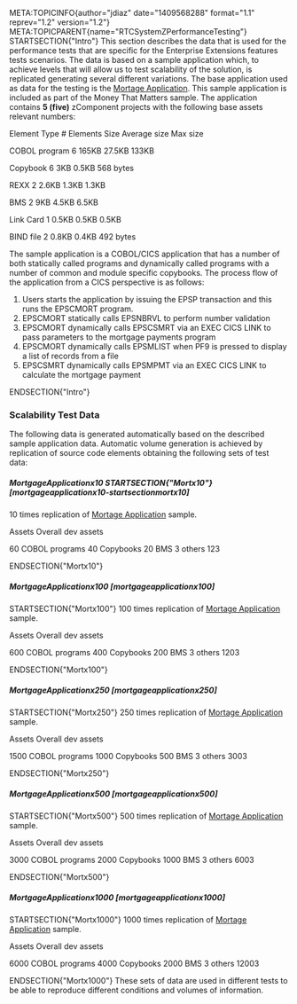 META:TOPICINFO{author="jdiaz" date="1409568288" format="1.1"
reprev="1.2" version="1.2"}
META:TOPICPARENT{name="RTCSystemZPerformanceTesting"}
STARTSECTION{"Intro"} This section describes the data that is used for
the performance tests that are specific for the Enterprise Extensions
features tests scenarios. The data is based on a sample application
which, to achieve levels that will allow us to test scalability of the
solution, is replicated generating several different variations. The
base application used as data for the testing is the [Mortage
Application](https://jazz.net/wiki/pub/Main/ZOSBuildSamplesV4/MortgageApplication.zip).
This sample application is included as part of the Money That Matters
sample. The application contains **5 (five)** zComponent projects with
the following base assets relevant numbers:

Element Type \# Elements Size Average size Max size

COBOL program 6 165KB 27.5KB 133KB

Copybook 6 3KB 0.5KB 568 bytes

REXX 2 2.6KB 1.3KB 1.3KB

BMS 2 9KB 4.5KB 6.5KB

Link Card 1 0.5KB 0.5KB 0.5KB

BIND file 2 0.8KB 0.4KB 492 bytes

The sample application is a COBOL/CICS application that has a number of
both statically called programs and dynamically called programs with a
number of common and module specific copybooks. The process flow of the
application from a CICS perspective is as follows:

1.  Users starts the application by issuing the EPSP transaction and
    this runs the EPSCMORT program.
2.  EPSCMORT statically calls EPSNBRVL to perform number validation
3.  EPSCMORT dynamically calls EPSCSMRT via an EXEC CICS LINK to pass
    parameters to the mortgage payments program
4.  EPSCMORT dynamically calls EPSMLIST when PF9 is pressed to display a
    list of records from a file
5.  EPSCSMRT dynamically calls EPSMPMT via an EXEC CICS LINK to
    calculate the mortgage payment

ENDSECTION{"Intro"}

### Scalability Test Data

The following data is generated automatically based on the described
sample application data. Automatic volume generation is achieved by
replication of source code elements obtaining the following sets of test
data:

##### MortgageApplicationx10 STARTSECTION{"Mortx10"} [mortgageapplicationx10-startsectionmortx10]

10 times replication of [Mortage
Application](https://jazz.net/wiki/pub/Main/ZOSBuildSamplesV4/MortgageApplication.zip)
sample.

Assets Overall dev assets

60 COBOL programs 40 Copybooks 20 BMS 3 others 123

ENDSECTION{"Mortx10"}

##### MortgageApplicationx100 [mortgageapplicationx100]

STARTSECTION{"Mortx100"} 100 times replication of [Mortage
Application](https://jazz.net/wiki/pub/Main/ZOSBuildSamplesV4/MortgageApplication.zip)
sample.

Assets Overall dev assets

600 COBOL programs 400 Copybooks 200 BMS 3 others 1203

ENDSECTION{"Mortx100"}

##### MortgageApplicationx250 [mortgageapplicationx250]

STARTSECTION{"Mortx250"} 250 times replication of [Mortage
Application](https://jazz.net/wiki/pub/Main/ZOSBuildSamplesV4/MortgageApplication.zip)
sample.

Assets Overall dev assets

1500 COBOL programs 1000 Copybooks 500 BMS 3 others 3003

ENDSECTION{"Mortx250"}

##### MortgageApplicationx500 [mortgageapplicationx500]

STARTSECTION{"Mortx500"} 500 times replication of [Mortage
Application](https://jazz.net/wiki/pub/Main/ZOSBuildSamplesV4/MortgageApplication.zip)
sample.

Assets Overall dev assets

3000 COBOL programs 2000 Copybooks 1000 BMS 3 others 6003

ENDSECTION{"Mortx500"}

##### MortgageApplicationx1000 [mortgageapplicationx1000]

STARTSECTION{"Mortx1000"} 1000 times replication of [Mortage
Application](https://jazz.net/wiki/pub/Main/ZOSBuildSamplesV4/MortgageApplication.zip)
sample.

Assets Overall dev assets

6000 COBOL programs 4000 Copybooks 2000 BMS 3 others 12003

ENDSECTION{"Mortx1000"} These sets of data are used in different tests
to be able to reproduce different conditions and volumes of information.
